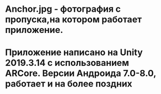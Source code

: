 # Anchor.jpg - фотография с пропуска,на котором работает приложение.
# Приложение написано на Unity 2019.3.14 с использованием ARCore. Версии Андроида 7.0-8.0, работает и на более поздних
